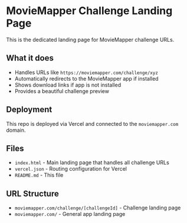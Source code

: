 # MovieMapper Challenge Landing Page

This is the dedicated landing page for MovieMapper challenge URLs.

## What it does

- Handles URLs like `https://moviemapper.com/challenge/xyz`
- Automatically redirects to the MovieMapper app if installed
- Shows download links if app is not installed
- Provides a beautiful challenge preview

## Deployment

This repo is deployed via Vercel and connected to the `moviemapper.com` domain.

## Files

- `index.html` - Main landing page that handles all challenge URLs
- `vercel.json` - Routing configuration for Vercel
- `README.md` - This file

## URL Structure

- `moviemapper.com/challenge/[challengeId]` - Challenge landing page
- `moviemapper.com/` - General app landing page 